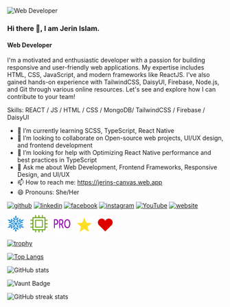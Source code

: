![Web Developer](https://media.licdn.com/dms/image/v2/D4E16AQHjivmIWRuA4A/profile-displaybackgroundimage-shrink_350_1400/profile-displaybackgroundimage-shrink_350_1400/0/1733777634508?e=1747872000&v=beta&t=OGKMMbLfgUTjtIjWJjCgm97cZDlABlOW1CmC7L5J4wE)

### Hi there 👋, I am Jerin Islam.
#### Web Developer

I'm a motivated and enthusiastic developer with a passion for building responsive and user-friendly web applications. My expertise includes HTML, CSS, JavaScript, and modern frameworks like ReactJS. I've also gained hands-on experience with TailwindCSS, DaisyUI, Firebase, Node.js, and Git through various online resources. Let's see and explore how I can contribute to your team!

Skills:  REACT / JS / HTML / CSS / MongoDB/ TailwindCSS / Firebase / DaisyUI

- 🌱 I’m currently learning SCSS, TypeScript, React Native 
- 👯 I’m looking to collaborate on Open-source web projects, UI/UX design, and frontend development 
- 🤔 I’m looking for help with Optimizing React Native performance and best practices in TypeScript 
- 💬 Ask me about Web Development, Frontend Frameworks, Responsive Design, and UI/UX 
- 📫 How to reach me: https://jerins-canvas.web.app 
- 😄 Pronouns: She/Her 


[<img src='https://cdn.jsdelivr.net/npm/simple-icons@3.0.1/icons/github.svg' alt='github' height='40'>](https://github.com/Jerinislam05)  [<img src='https://cdn.jsdelivr.net/npm/simple-icons@3.0.1/icons/linkedin.svg' alt='linkedin' height='40'>](https://www.linkedin.com/in/jerin-islam-london/)  [<img src='https://cdn.jsdelivr.net/npm/simple-icons@3.0.1/icons/facebook.svg' alt='facebook' height='40'>](https://www.facebook.com/jerin.islam.7739814)  [<img src='https://cdn.jsdelivr.net/npm/simple-icons@3.0.1/icons/instagram.svg' alt='instagram' height='40'>](https://www.instagram.com/Jerin340/)  [<img src='https://cdn.jsdelivr.net/npm/simple-icons@3.0.1/icons/youtube.svg' alt='YouTube' height='40'>](https://www.youtube.com/channel/@jerinsjourney2282)  [<img src='https://cdn.jsdelivr.net/npm/simple-icons@3.0.1/icons/icloud.svg' alt='website' height='40'>](https://jerins-canvas.web.app)  

<a href='https://archiveprogram.github.com/'><img src='https://raw.githubusercontent.com/acervenky/animated-github-badges/master/assets/acbadge.gif' width='40' height='40'></a> <a href='https://docs.github.com/en/developers'><img src='https://raw.githubusercontent.com/acervenky/animated-github-badges/master/assets/devbadge.gif' width='40' height='40'></a> <a href='https://github.com/pricing'><img src='https://raw.githubusercontent.com/acervenky/animated-github-badges/master/assets/pro.gif' width='40' height='40'></a> <a href='https://stars.github.com/'><img src='https://raw.githubusercontent.com/acervenky/animated-github-badges/master/assets/starbadge.gif' width='35' height='35'></a> <a href='https://docs.github.com/en/github/supporting-the-open-source-community-with-github-sponsors'><img src='https://raw.githubusercontent.com/acervenky/animated-github-badges/master/assets/sponsorbadge.gif' width='35' height='35'></a> 

[![trophy](https://github-profile-trophy.vercel.app/?username=Jerinislam05)](https://github.com/ryo-ma/github-profile-trophy)

[![Top Langs](https://github-readme-stats.vercel.app/api/top-langs/?username=Jerinislam05)](https://github.com/anuraghazra/github-readme-stats)

![GitHub stats](https://github-readme-stats.vercel.app/api?username=Jerinislam05&show_icons=true&count_private=true)  

![Vaunt Badge](https://api.vaunt.dev/v1/github/entities/Jerinislam05/contributions?format=svg&private=true)  

![GitHub streak stats](https://streak-stats.demolab.com/?user=Jerinislam05)  

